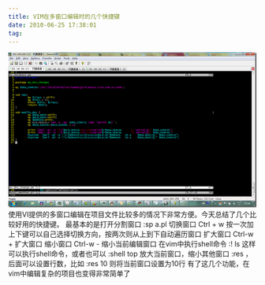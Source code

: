 ```yaml
---
title: VIM在多窗口编辑时的几个快捷键
date: 2010-06-25 17:38:01
tag: 
---
```


[![](./20100625-vim-split/image_thumb.png)](http://images.cnblogs.com/cnblogs_com/cocowool/WindowsLiveWriter/VIM_F799/image_2.png)
使用VI提供的多窗口编辑在项目文件比较多的情况下非常方便。今天总结了几个比较好用的快捷键。
最基本的是打开分割窗口 :sp a.pl
切换窗口 Ctrl + w 按一次加上下键可以自己选择切换方向，按两次则从上到下自动遍历窗口
扩大窗口 Ctrl-w + 扩大窗口
缩小窗口 Ctrl-w - 缩小当前编辑窗口
在vim中执行shell命令 :! ls 这样可以执行shell命令，或者也可以 :shell top
放大当前窗口，缩小其他窗口 :res ，后面可以设置行数，比如 :res 10 则将当前窗口设置为10行
有了这几个功能，在vim中编辑复杂的项目也变得非常简单了












